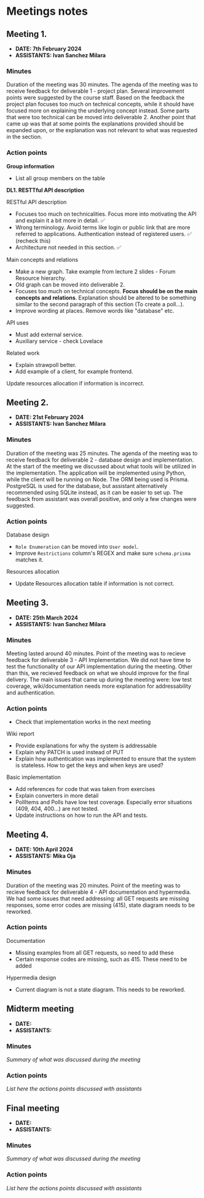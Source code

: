 # Meetings notes

## Meeting 1.

- **DATE: 7th February 2024**
- **ASSISTANTS: Ivan Sanchez Milara**

### Minutes

Duration of the meeting was 30 minutes. The agenda of the meeting was to receive feedback for deliverable 1 - project plan. Several improvement points were suggested by the course staff. Based on the feedback the project plan focuses too much on technical concepts, while it should have focused more on explaining the underlying concept instead. Some parts that were too technical can be moved into deliverable 2. Another point that came up was that at some points the explanations provided should be expanded upon, or the explanation was not relevant to what was requested in the section.

### Action points

**Group information**

- List all group members on the table

**DL1. RESTTful API description**

RESTful API description

- Focuses too much on technicalities. Focus more into motivating the API and explain it a bit more in detail. ✅
- Wrong terminology. Avoid terms like login or public link that are more referred to applications. Authentication instead of registered users. ✅ (recheck this)
- Architecture not needed in this section. ✅

Main concepts and relations

- Make a new graph. Take example from lecture 2 slides - Forum Resource hierarchy.
- Old graph can be moved into deliverable 2.
- Focuses too much on technical concepts. **Focus should be on the main concepts and relations**. Explanation should be altered to be something similar to the second paragraph of this section (To create a poll...).
- Improve wording at places. Remove words like "database" etc.

API uses

- Must add external service.
- Auxiliary service - check Lovelace

Related work

- Explain strawpoll better.
- Add example of a client, for example frontend.

Update resources allocation if information is incorrect.

## Meeting 2.

- **DATE: 21st February 2024**
- **ASSISTANTS: Ivan Sanchez Milara**

### Minutes

Duration of the meeting was 25 minutes. The agenda of the meeting was to receive feedback for deliverable 2 - database design and implementation. At the start of the meeting we discussed about what tools will be utilized in the implementation. The application will be implemented using Python, while the client will be running on Node. The ORM being used is Prisma. PostgreSQL is used for the database, but assistant alternatively recommended using SQLite instead, as it can be easier to set up. The feedback from assistant was overall positive, and only a few changes were suggested.

### Action points

Database design

- `Role Enumeration` can be moved into `User model`.
- Improve `Restrictions` column's REGEX and make sure `schema.prisma` matches it.

Resources allocation

- Update Resources allocation table if information is not correct.

## Meeting 3.

- **DATE: 25th March 2024**
- **ASSISTANTS: Ivan Sanchez Milara**

### Minutes

Meeting lasted around 40 minutes. Point of the meeting was to recieve feedback for deliverable 3 - API Implementation. We did not have time to test the functionality of our API implementation during the meeting. Other than this, we recieved feedback on what we should improve for the final delivery. The main issues that came up during the meeting were: low test coverage, wiki/documentation needs more explanation for addressability and authentication. 

### Action points

- Check that implementation works in the next meeting

Wiki report
  - Provide explanations for why the system is addressable
  - Explain why PATCH is used instead of PUT
  - Explain how authentication was implemented to ensure that the system is stateless. How to get the keys and when keys are used?

Basic implementation
- Add references for code that was taken from exercises
- Explain converters in more detail
- PollItems and Polls have low test coverage. Especially error situations (409, 404, 400...) are not tested.
- Update instructions on how to run the API and tests.



## Meeting 4.

- **DATE: 10th April 2024**
- **ASSISTANTS: Mika Oja**

### Minutes

Duration of the meeting was 20 minutes. Point of the meeting was to recieve feedback for deliverable 4 - API documentation and hypermedia. We had some issues that need addressing: all GET requests are missing responses, some error codes are missing (415), state diagram needs to be reworked. 

### Action points

Documentation
- Missing examples from all GET requests, so need to add these
- Certain response codes are missing, such as 415. These need to be added

Hypermedia design
- Current diagram is not a state diagram. This needs to be reworked.

## Midterm meeting

- **DATE:**
- **ASSISTANTS:**

### Minutes

_Summary of what was discussed during the meeting_

### Action points

_List here the actions points discussed with assistants_

## Final meeting

- **DATE:**
- **ASSISTANTS:**

### Minutes

_Summary of what was discussed during the meeting_

### Action points

_List here the actions points discussed with assistants_

